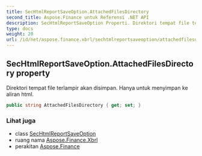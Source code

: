 ```yaml
---
title: SecHtmlReportSaveOption.AttachedFilesDirectory
second_title: Aspose.Finance untuk Referensi .NET API
description: SecHtmlReportSaveOption Properti. Direktori tempat file terlampir akan disimpan. Hanya untuk menyimpan ke aliran html.
type: docs
weight: 20
url: /id/net/aspose.finance.xbrl/sechtmlreportsaveoption/attachedfilesdirectory/
---
```

## SecHtmlReportSaveOption.AttachedFilesDirectory property

Direktori tempat file terlampir akan disimpan. Hanya untuk menyimpan ke aliran html.

```csharp
public string AttachedFilesDirectory { get; set; }
```

### Lihat juga

* class [SecHtmlReportSaveOption](../)
* ruang nama [Aspose.Finance.Xbrl](../../sechtmlreportsaveoption/)
* perakitan [Aspose.Finance](../../../)


